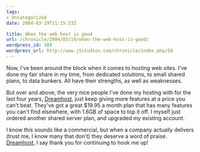 ```yaml
---
tags:
- Uncategorized
date: 2004-03-19T11:15:33Z

title: When the web host is good
url: /chronicle/2004/03/19/when-the-web-host-is-good/
wordpress_id: 389
wordpress_url: http://www.j5studios.com/chronicle/index.php/58
---
```


Now, I've been around the block when it comes to hosting web sites.  I've done my fair share in my time, from dedicated solutions, to small shared plans, to data bunkers.  All have their strengths, as well as weaknesses.

But over and above, the very nice people I've done my hosting with for the last four years, <a href="http://www.dreamhost.com/rewards.cgi">Dreamhost</a>, just keep giving more features at a price you can't beat. They've got a great $19.95 a month plan that has many features you can't find elsewhere, with 1.6GB of space to top it off.  I myself just ordered another shared server plan, and upgraded my existing account.


I know this sounds like a commercial, but when a company actually delivers (trust me, I know many that don't) they deserve a word of praise.  <a href="http://www.dreamhost.com/rewards.cgi">Dreamhost</a>, I say thank you for continuing to hook me up!

